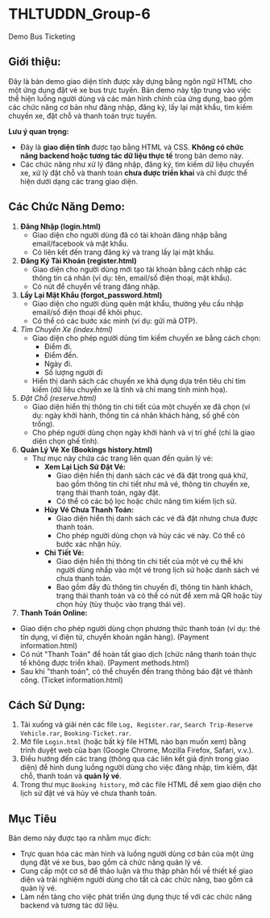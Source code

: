 # THLTUDDN_Group-6
Demo Bus Ticketing
## Giới thiệu:
Đây là bản demo giao diện tĩnh được xây dựng bằng ngôn ngữ HTML cho một ứng dụng đặt vé xe bus trực tuyến. Bản demo này tập trung vào việc thể hiện luồng người dùng và các màn hình chính của ứng dụng, bao gồm các chức năng cơ bản như đăng nhập, đăng ký, lấy lại mật khẩu, tìm kiếm chuyến xe, đặt chỗ và thanh toán trực tuyến.

**Lưu ý quan trọng:**
* Đây là **giao diện tĩnh** được tạo bằng HTML và CSS. **Không có chức năng backend hoặc tương tác dữ liệu thực tế** trong bản demo này.
* Các chức năng như xử lý đăng nhập, đăng ký, tìm kiếm dữ liệu chuyến xe, xử lý đặt chỗ và thanh toán **chưa được triển khai** và chỉ được thể hiện dưới dạng các trang giao diện.
## Các Chức Năng Demo:
1.  **Đăng Nhập (login.html)**
    * Giao diện cho người dùng đã có tài khoản đăng nhập bằng email/facebook và mật khẩu.
    * Có liên kết đến trang đăng ký và trang lấy lại mật khẩu.
2.  **Đăng Ký Tài Khoản (register.html)**
    * Giao diện cho người dùng mới tạo tài khoản bằng cách nhập các thông tin cá nhân (ví dụ: tên, email/số điện thoại, mật khẩu).
    * Có nút để chuyển về trang đăng nhập.
3.  **Lấy Lại Mật Khẩu (forgot_password.html)**
    * Giao diện cho người dùng quên mật khẩu, thường yêu cầu nhập email/số điện thoại để khôi phục.
    * Có thể có các bước xác minh (ví dụ: gửi mã OTP).
4.  *Tìm Chuyến Xe (index.html)*
    * Giao diện cho phép người dùng tìm kiếm chuyến xe bằng cách chọn:
        * Điểm đi.
        * Điểm đến.
        * Ngày đi.
        * Số lượng người đi
    * Hiển thị danh sách các chuyến xe khả dụng dựa trên tiêu chí tìm kiếm (dữ liệu chuyến xe là tĩnh và chỉ mang tính minh họa).
5.  *Đặt Chỗ (reserve.html)*
    * Giao diện hiển thị thông tin chi tiết của một chuyến xe đã chọn (ví dụ: ngày khởi hành, thông tin cá nhân khách hàng, số ghế còn trống).
    * Cho phép người dùng chọn ngày khởi hành và vị trí ghế (chỉ là giao diện chọn ghế tĩnh).
6.  **Quản Lý Vé Xe (Bookings history.html)**
    * Thư mục này chứa các trang liên quan đến quản lý vé:
        * **Xem Lại Lịch Sử Đặt Vé:**
            * Giao diện hiển thị danh sách các vé đã đặt trong quá khứ, bao gồm thông tin chi tiết như mã vé, thông tin chuyến xe, trạng thái thanh toán, ngày đặt.
            * Có thể có các bộ lọc hoặc chức năng tìm kiếm lịch sử.
        * **Hủy Vé Chưa Thanh Toán:**
            * Giao diện hiển thị danh sách các vé đã đặt nhưng chưa được thanh toán.
            * Cho phép người dùng chọn và hủy các vé này. Có thể có bước xác nhận hủy.
        * **Chi Tiết Vé:**
            * Giao diện hiển thị thông tin chi tiết của một vé cụ thể khi người dùng nhấp vào một vé trong lịch sử hoặc danh sách vé chưa thanh toán. 
            * Bao gồm đầy đủ thông tin chuyến đi, thông tin hành khách, trạng thái thanh toán và có thể có nút để xem mã QR hoặc tùy chọn hủy (tùy thuộc vào trạng thái vé).
  7.  **Thanh Toán Online:**
   * Giao diện cho phép người dùng chọn phương thức thanh toán (ví dụ: thẻ tín dụng, ví điện tử, chuyển khoản ngân hàng). (Payment information.html)
   * Có nút "Thanh Toán" để hoàn tất giao dịch (chức năng thanh toán thực tế không được triển khai). (Payment methods.html)
   * Sau khi "thanh toán", có thể chuyển đến trang thông báo đặt vé thành công. (Ticket information.html)

## Cách Sử Dụng:
1.  Tải xuống và giải nén các file `Log, Register.rar`, `Search Trip-Reserve Vehicle.rar`, `Booking-Ticket.rar`. 
3.  Mở file `Login.html` (hoặc bất kỳ file HTML nào bạn muốn xem) bằng trình duyệt web của bạn (Google Chrome, Mozilla Firefox, Safari, v.v.).
4.  Điều hướng đến các trang (thông qua các liên kết giả định trong giao diện) để hình dung luồng người dùng cho việc đăng nhập, tìm kiếm, đặt chỗ, thanh toán và **quản lý vé**.
5.  Trong thư mục `Booking history`, mở các file HTML để xem giao diện cho lịch sử đặt vé và hủy vé chưa thanh toán.

## Mục Tiêu
Bản demo này được tạo ra nhằm mục đích:
* Trực quan hóa các màn hình và luồng người dùng cơ bản của một ứng dụng đặt vé xe bus, bao gồm cả chức năng quản lý vé.
* Cung cấp một cơ sở để thảo luận và thu thập phản hồi về thiết kế giao diện và trải nghiệm người dùng cho tất cả các chức năng, bao gồm cả quản lý vé.
* Làm nền tảng cho việc phát triển ứng dụng thực tế với các chức năng backend và tương tác dữ liệu.
